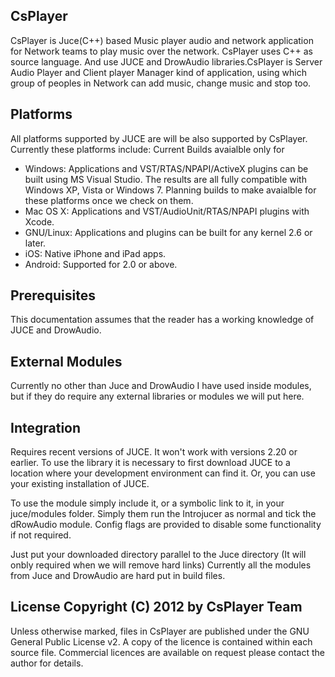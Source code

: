 ## CsPlayer

CsPlayer is Juce(C++) based Music player audio and network application for Network teams to play music over the network. CsPlayer uses C++ as source language. And use JUCE and DrowAudio libraries.CsPlayer is Server Audio Player and Client player Manager kind of application, using which group of peoples in Network can add music, change music and stop too.

## Platforms
All platforms supported by JUCE are will be also supported by CsPlayer. Currently these platforms include: Current Builds avaialble only for 
- Windows: Applications and VST/RTAS/NPAPI/ActiveX plugins can be built using MS Visual Studio. The results are all fully compatible with Windows XP, Vista or Windows 7.
Planning builds to make avaialble for these platforms once we check on them. 
- Mac OS X: Applications and VST/AudioUnit/RTAS/NPAPI plugins with Xcode. 
- GNU/Linux: Applications and plugins can be built for any kernel 2.6 or later. 
- iOS: Native iPhone and iPad apps. 
- Android: Supported for 2.0 or above.

## Prerequisites

This documentation assumes that the reader has a working knowledge of JUCE and DrowAudio.

## External Modules

Currently no other than Juce and DrowAudio I have used inside modules, but if they do require any external libraries or modules we will put here.

## Integration 

Requires recent versions of JUCE. It won't work with versions 2.20 or earlier. To use the library it is necessary to first download JUCE to a location where your development environment can find it. Or, you can use your existing installation of JUCE.

To use the module simply include it, or a symbolic link to it, in your juce/modules folder. Simply them run the Introjucer as normal and tick the dRowAudio module. Config flags are provided to disable some functionality if not required.

Just put your downloaded directory parallel to the Juce directory (It will onbly required when we will remove hard links) Currently all the modules from Juce and DrowAudio are hard put in build files.

## License Copyright (C) 2012 by CsPlayer Team

Unless otherwise marked, files in CsPlayer are published under the GNU General Public License v2. A copy of the licence is contained within each source file. Commercial licences are available on request please contact the author for details.